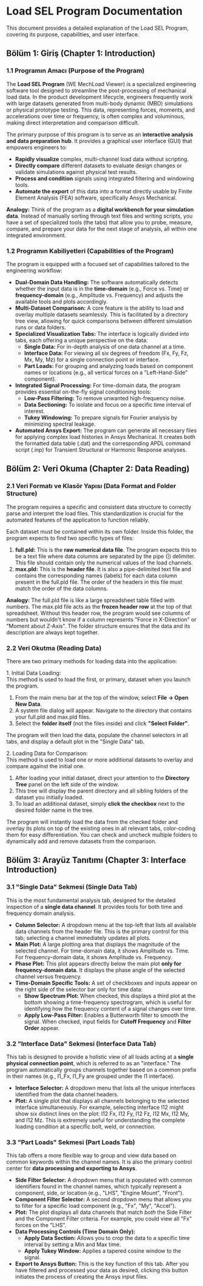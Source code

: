 # **Load SEL Program Documentation**

This document provides a detailed explanation of the Load SEL Program, covering its purpose, capabilities, and user interface.

## **Bölüm 1: Giriş (Chapter 1: Introduction)**

### **1.1 Programın Amacı (Purpose of the Program)**

The **Load SEL Program** (WE MechLoad Viewer) is a specialized engineering software tool designed to streamline the post-processing of mechanical load data. In the product development lifecycle, engineers frequently work with large datasets generated from multi-body dynamic (MBD) simulations or physical prototype testing. This data, representing forces, moments, and accelerations over time or frequency, is often complex and voluminous, making direct interpretation and comparison difficult.

The primary purpose of this program is to serve as an **interactive analysis and data preparation hub**. It provides a graphical user interface (GUI) that empowers engineers to:

* **Rapidly visualize** complex, multi-channel load data without scripting.  
* **Directly compare** different datasets to evaluate design changes or validate simulations against physical test results.  
* **Process and condition** signals using integrated filtering and windowing tools.  
* **Automate the export** of this data into a format directly usable by Finite Element Analysis (FEA) software, specifically Ansys Mechanical.

**Analogy:** Think of the program as a **digital workbench for your simulation data**. Instead of manually sorting through text files and writing scripts, you have a set of specialized tools (the tabs) that allow you to probe, measure, compare, and prepare your data for the next stage of analysis, all within one integrated environment.

### **1.2 Programın Kabiliyetleri (Capabilities of the Program)**

The program is equipped with a focused set of capabilities tailored to the engineering workflow:

* **Dual-Domain Data Handling:** The software automatically detects whether the input data is in the **time-domain** (e.g., Force vs. Time) or **frequency-domain** (e.g., Amplitude vs. Frequency) and adjusts the available tools and plots accordingly.  
* **Multi-Dataset Comparison:** A core feature is the ability to load and overlay multiple datasets seamlessly. This is facilitated by a directory tree view, allowing for quick comparisons between different simulation runs or data folders.  
* **Specialized Visualization Tabs:** The interface is logically divided into tabs, each offering a unique perspective on the data:  
  * **Single Data:** For in-depth analysis of one data channel at a time.  
  * **Interface Data:** For viewing all six degrees of freedom (Fx, Fy, Fz, Mx, My, Mz) for a single connection point or interface.  
  * **Part Loads:** For grouping and analyzing loads based on component names or locations (e.g., all vertical forces on a "Left-Hand-Side" component).  
* **Integrated Signal Processing:** For time-domain data, the program provides essential on-the-fly signal conditioning tools:  
  * **Low-Pass Filtering:** To remove unwanted high-frequency noise.  
  * **Data Sectioning:** To isolate and focus on a specific time interval of interest.  
  * **Tukey Windowing:** To prepare signals for Fourier analysis by minimizing spectral leakage.  
* **Automated Ansys Export:** The program can generate all necessary files for applying complex load histories in Ansys Mechanical. It creates both the formatted data table (.dat) and the corresponding APDL command script (.inp) for Transient Structural or Harmonic Response analyses.

## **Bölüm 2: Veri Okuma (Chapter 2: Data Reading)**

### **2.1 Veri Formatı ve Klasör Yapısı (Data Format and Folder Structure)**

The program requires a specific and consistent data structure to correctly parse and interpret the load files. This standardization is crucial for the automated features of the application to function reliably.

Each dataset must be contained within its own folder. Inside this folder, the program expects to find two specific types of files:

1. **full.pld:** This is the **raw numerical data file**. The program expects this to be a text file where data columns are separated by the pipe (|) delimiter. This file should contain only the numerical values of the load channels.  
2. **max.pld:** This is the **header file**. It is also a pipe-delimited text file and contains the corresponding names (labels) for each data column present in the full.pld file. The order of the headers in this file must match the order of the data columns.

**Analogy:** The full.pld file is like a large spreadsheet table filled with numbers. The max.pld file acts as the **frozen header row** at the top of that spreadsheet. Without this header row, the program would see columns of numbers but wouldn't know if a column represents "Force in X-Direction" or "Moment about Z-Axis". The folder structure ensures that the data and its description are always kept together.

### **2.2 Veri Okutma (Reading Data)**

There are two primary methods for loading data into the application:

1\. Initial Data Loading:  
This method is used to load the first, or primary, dataset when you launch the program.

1. From the main menu bar at the top of the window, select **File \-\> Open New Data**.  
2. A system file dialog will appear. Navigate to the directory that contains your full.pld and max.pld files.  
3. Select the **folder itself** (not the files inside) and click **"Select Folder"**.

The program will then load the data, populate the channel selectors in all tabs, and display a default plot in the "Single Data" tab.

2\. Loading Data for Comparison:  
This method is used to load one or more additional datasets to overlay and compare against the initial one.

1. After loading your initial dataset, direct your attention to the **Directory Tree** panel on the left side of the window.  
2. This tree will display the parent directory and all sibling folders of the dataset you initially loaded.  
3. To load an additional dataset, simply **click the checkbox** next to the desired folder name in the tree.

The program will instantly load the data from the checked folder and overlay its plots on top of the existing ones in all relevant tabs, color-coding them for easy differentiation. You can check and uncheck multiple folders to dynamically add and remove datasets from the comparison.

## **Bölüm 3: Arayüz Tanıtımı (Chapter 3: Interface Introduction)**

### **3.1 "Single Data" Sekmesi (Single Data Tab)**

This is the most fundamental analysis tab, designed for the detailed inspection of a **single data channel**. It provides tools for both time and frequency domain analysis.

* **Column Selector:** A dropdown menu at the top-left that lists all available data channels from the header file. This is the primary control for this tab; selecting a channel immediately updates all plots.  
* **Main Plot:** A large plotting area that displays the magnitude of the selected channel. For time-domain data, it shows Amplitude vs. Time. For frequency-domain data, it shows Amplitude vs. Frequency.  
* **Phase Plot:** This plot appears directly below the main plot **only for frequency-domain data**. It displays the phase angle of the selected channel versus frequency.  
* **Time-Domain Specific Tools:** A set of checkboxes and inputs appear on the right side of the selector bar only for time data:  
  * **Show Spectrum Plot:** When checked, this displays a third plot at the bottom showing a time-frequency spectrogram, which is useful for identifying how the frequency content of a signal changes over time.  
  * **Apply Low-Pass Filter:** Enables a Butterworth filter to smooth the signal. When checked, input fields for **Cutoff Frequency** and **Filter Order** appear.

### **3.2 "Interface Data" Sekmesi (Interface Data Tab)**

This tab is designed to provide a holistic view of all loads acting at a **single physical connection point**, which is referred to as an "interface." The program automatically groups channels together based on a common prefix in their names (e.g., I1\_Fx, I1\_Fy are grouped under the I1 interface).

* **Interface Selector:** A dropdown menu that lists all the unique interfaces identified from the data channel headers.  
* **Plot:** A single plot that displays all channels belonging to the selected interface simultaneously. For example, selecting interface I12 might show six distinct lines on the plot: I12 Fx, I12 Fy, I12 Fz, I12 Mx, I12 My, and I12 Mz. This is extremely useful for understanding the complete loading condition at a specific bolt, weld, or connection.

### **3.3 "Part Loads" Sekmesi (Part Loads Tab)**

This tab offers a more flexible way to group and view data based on common keywords within the channel names. It is also the primary control center for **data processing and exporting to Ansys**.

* **Side Filter Selector:** A dropdown menu that is populated with common identifiers found in the channel names, which typically represent a component, side, or location (e.g., "LHS", "Engine Mount", "Front").  
* **Component Filter Selector:** A second dropdown menu that allows you to filter for a specific load component (e.g., "Fx", "My", "Accel").  
* **Plot:** The plot displays all data channels that match *both* the Side Filter and the Component Filter criteria. For example, you could view all "Fx" forces on the "LHS".  
* **Data Processing Controls (Time Domain Only):**  
  * **Apply Data Section:** Allows you to crop the data to a specific time interval by setting a Min and Max time.  
  * **Apply Tukey Window:** Applies a tapered cosine window to the signal.  
* **Export to Ansys Button:** This is the key function of this tab. After you have filtered and processed your data as desired, clicking this button initiates the process of creating the Ansys input files.